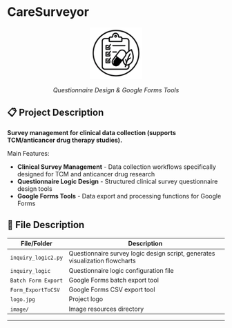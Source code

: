 # CareSurveyor

<div align="center">
  <img src="logo.jpg" alt="CareSurveyor Logo" width="120" height="120"/>
  
  *Questionnaire Design & Google Forms Tools*
</div>

## 📋 Project Description

**Survey management for clinical data collection (supports TCM/anticancer drug therapy studies).**



Main Features:
- **Clinical Survey Management** - Data collection workflows specifically designed for TCM and anticancer drug research
- **Questionnaire Logic Design** - Structured clinical survey questionnaire design tools
- **Google Forms Tools** - Data export and processing functions for Google Forms

## 📁 File Description

| File/Folder | Description |
|------------|------|
| `inquiry_logic2.py` | Questionnaire survey logic design script, generates visualization flowcharts |
| `inquiry_logic` | Questionnaire logic configuration file |
| `Batch Form Export` | Google Forms batch export tool |
| `Form_ExportToCSV` | Google Forms CSV export tool |
| `logo.jpg` | Project logo |
| `image/` | Image resources directory |

---